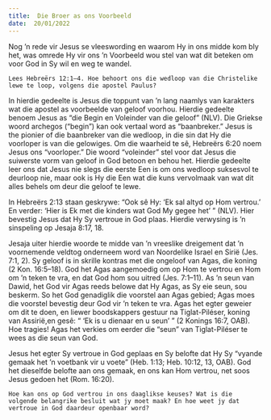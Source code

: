 ```yaml
---
title:  Die Broer as ons Voorbeeld
date:  20/01/2022
---
```


Nog ’n rede vir Jesus se vleeswording en waarom Hy in ons midde kom bly het, was omrede Hy vir ons ’n Voorbeeld wou stel van wat dit beteken om voor God in Sy wil en weg te wandel.

`Lees Hebreërs 12:1–4. Hoe behoort ons die wedloop van die Christelike lewe te loop, volgens die apostel Paulus?`

In hierdie gedeelte is Jesus die toppunt van ’n lang naamlys van karakters wat die apostel as voorbeelde van geloof voorhou. Hierdie gedeelte benoem Jesus as “die Begin en Voleinder van die geloof” (NLV). Die Griekse woord archegos (“begin”) kan ook vertaal word as “baanbreker.” Jesus is the pionier of die baanbreker van die wedloop, in die sin dat Hy die voorloper is van die gelowiges. Om die waarheid te sê, Hebreërs 6:20 noem Jesus ons “voorloper.” Die woord “voleinder” stel voor dat Jesus die suiwerste vorm van geloof in God betoon en behou het. Hierdie gedeelte leer ons dat Jesus nie slegs die eerste Een is om ons wedloop suksesvol te deurloop nie, maar ook is Hy die Een wat die kuns vervolmaak van wat dit alles behels om deur die geloof te lewe.

In Hebreërs 2:13 staan geskrywe: “Ook sê Hy: ‘Ek sal altyd op Hom vertrou.’ En verder: ‘Hier is Ek met die kinders wat God My gegee het’ ” (NLV). Hier bevestig Jesus dat Hy Sy vertroue in God plaas.  Hierdie verwysing is ’n sinspeling op Jesaja 8:17, 18.

Jesaja uiter hierdie woorde te midde van ’n vreeslike dreigement dat ’n voornemende veldtog onderneem word van Noordelike Israel en Sirië (Jes. 7:1, 2). Sy geloof is in skrille kontras met die ongeloof van Agas, die koning (2 Kon. 16:5–18). God het Agas aangemoedig om op Hom te vertrou en Hom om ’n teken te vra, en dat God hom sou uitred  (Jes. 7:1–11). As ’n seun van Dawid, het God vir Agas reeds belowe dat Hy Agas, as Sy eie seun, sou beskerm. So het God genadiglik die voorstel aan Agas gebied; Agas moes die voorstel bevestig deur God vir ’n teken te vra.  Agas het egter geweier om dit te doen, en liewer boodskappers gestuur na Tiglat-Piléser, koning van Assirië,en gesê: “ ‘Ek is u dienaar en u seun’ ” (2 Konings 16:7, OAB). Hoe tragies! Agas het verkies om eerder die “seun” van Tiglat-Piléser te wees as die seun van God.

Jesus het egter Sy vertroue in God geplaas en Sy belofte dat Hy Sy “vyande gemaak het ’n voetbank vir u voete” (Heb. 1:13; Heb. 10:12, 13, OAB). God het dieselfde belofte aan ons gemaak, en ons kan Hom vertrou, net soos Jesus gedoen het (Rom. 16:20).

`Hoe kan ons op God vertrou in ons daaglikse keuses? Wat is die volgende belangrike besluit wat jy moet maak? En hoe weet jy dat vertroue in God daardeur openbaar word?`